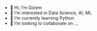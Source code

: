 - 👋 Hi, I’m Gizem
- 👀 I’m interested in Data Science, AI, ML
- 🌱 I’m currently learning Python
- 💞️ I’m looking to collaborate on ...


<!---
KuleGizem/KuleGizem is a ✨ special ✨ repository because its `README.md` (this file) appears on your GitHub profile.
You can click the Preview link to take a look at your changes.
--->
